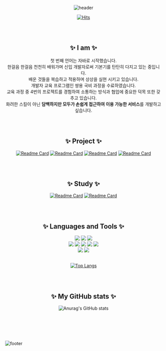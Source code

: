 <div align="center">
 
![header](https://capsule-render.vercel.app/api?type=slice&color=9BD9A9&height=170&section=header&text=%20HyeRim();&fontColor=090707&fontAlign=65&fontSize=100)
 
[![Hits](https://hits.seeyoufarm.com/api/count/incr/badge.svg?url=https%3A%2F%2Fgithub.com%2FKHRKHR&count_bg=%23C7CBC4&title_bg=%2378A27B&icon=smugmug.svg&icon_color=%23E7E7E7&title=hits&edge_flat=true)](https://hits.seeyoufarm.com)

</br></br>
## **:sparkles:&nbsp;I am&nbsp;:sparkles:**
첫 번째 언어는 자바로 시작했습니다. </br>
한걸음 한걸음 천천히 배워가며 신입 개발자로써 기본기를 탄탄히 다지고 있는 중입니다. </br>
배운 것들을 복습하고 적용하며 상상을 실현 시키고 있습니다. </br>
개발자 교육 프로그램인 쌍용 국비 과정을 수료하였습니다. </br>
교육 과정 중 4번의 프로젝트를 경험하여 소통하는 방식과 협업에 중요한 덕목 또한 갖추고 있습니다. </br>
화려한 스킬이 아닌 **담백하지만 모두가 손쉽게 접근하여 이용 가능한 서비스**를 개발하고 싶습니다.</br>


</br></br>
## **:sparkles:&nbsp;Project&nbsp;:sparkles:**
[![Readme Card](https://github-readme-stats.vercel.app/api/pin/?username=KHRKHR&repo=JavaProject&theme=vue&cache_seconds=1800)](https://github.com/KHRKHR/JavaProject)
[![Readme Card](https://github-readme-stats.vercel.app/api/pin/?username=KHRKHR&repo=OracleProject&theme=vue&cache_seconds=1800)](https://github.com/KHRKHR/OracleProject)
[![Readme Card](https://github-readme-stats.vercel.app/api/pin/?username=KHRKHR&repo=WebProject&theme=vue&cache_seconds=1800)](https://github.com/KHRKHR/WebProject)
[![Readme Card](https://github-readme-stats.vercel.app/api/pin/?username=KHRKHR&repo=SpringProject&theme=vue&cache_seconds=1800)](https://github.com/KHRKHR/SpringProject)

</br></br>
## **:sparkles:&nbsp;Study&nbsp;:sparkles:**
[![Readme Card](https://github-readme-stats.vercel.app/api/pin/?username=KHRKHR&repo=LectureNote&theme=vue&cache_seconds=1800)](https://khrkhr.github.io/LectureNote.github.io/)
[![Readme Card](https://github-readme-stats.vercel.app/api/pin/?username=KHRKHR&repo=ErrorNote&theme=vue&cache_seconds=1800)](https://khrkhr.github.io/ErrorNote.github.io/)

</br></br>
## **:sparkles:&nbsp;Languages and Tools&nbsp;:sparkles:**
<div>
<img src="https://img.shields.io/badge/HTML-E34F26?style=flat-square&logo=HTML5&logoColor=white"/>
<img src="https://img.shields.io/badge/CSS3-F68212?style=flat-square&logo=CSS3&logoColor=white"/>
<img src="https://img.shields.io/badge/JavaScript-F7DF1E?style=flat-square&logo=JavaScript&logoColor=white"/><br/>
<img src="https://img.shields.io/badge/JQuery-0769AD?style=flat-square&logo=jQuery&logoColor=white"/>
<img src="https://img.shields.io/badge/VSCode-5C2D91?style=flat-square&logo=VisualStudio&logoColor=white"/>
<img src="https://img.shields.io/badge/Java-3178C6?style=flat-square&logo=Java&logoColor=white"/>
<img src="https://img.shields.io/badge/Spring-61DAFB?style=flat-square&logo=Spring&logoColor=white"/>
<img src="https://img.shields.io/badge/Eclipse IDE-000000?style=flat-square&logo=Next.Eclipse IDE&logoColor=white"/><br/>
 <img src="https://img.shields.io/badge/Oracle-caa6fe?style=flat-square&logo=Oracle&logoColor=white"/>
 <img src="https://img.shields.io/badge/MySQL-FF6C37?style=flat-square&logo=MySQL&logoColor=white"/>
</div>

<br>

[![Top Langs](https://github-readme-stats.vercel.app/api/top-langs/?username=KHRKHR&layout=compact)](https://github.com/KHRKHR/github-readme-stats) 

</br></br>
## **:sparkles:&nbsp;My GitHub stats&nbsp;:sparkles:**
![Anurag's GitHub stats](https://github-readme-stats.vercel.app/api?username=KHRKHR&show_icons=true&theme=vue)

</div>

</br></br></br></br>

![footer](https://capsule-render.vercel.app/api?type=slice&color=DED99A&height=100&section=footer)
